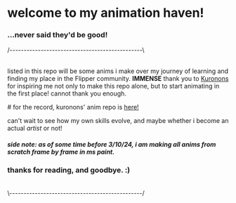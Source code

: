 <h1>welcome to my animation haven!</h1>
<h3>...never said they'd be good!</h3>
/-----------------------------------------------\
<br>
<br>
<p>listed in this repo will be some anims i make over my journey of learning and finding my place in the Flipper community. <strong>IMMENSE</strong> thank you to <a href="https://github.com/Kuronons">Kuronons</a> for inspiring me not only to make this repo alone, but to start animating in the first place! cannot thank you enough. </p>
 # for the record, kuronons' anim repo is <a href="https://github.com/Kuronons/FZ_graphics/tree/bb6d0800f3a0c6c03cab904165bc54ed3db59fe7">here!</a>
<p>can't wait to see how my own skills evolve, and maybe whether i become an actual <i>artist</i> or not!</p>

<h5>side note: as of some time before 3/10/24, i am making all anims from scratch frame by frame in ms paint. </h5>

<h3>thanks for reading, and goodbye. :)</h3>
<br>
\-----------------------------------------------/
